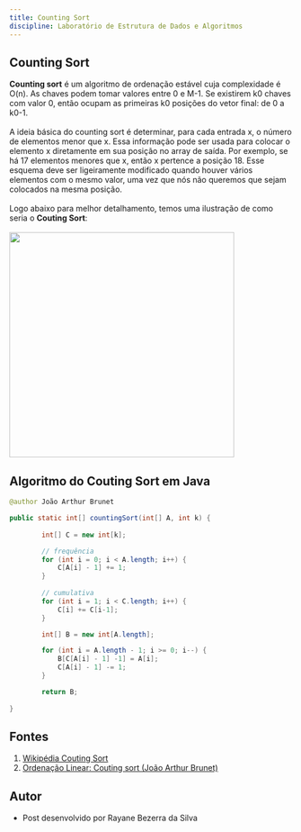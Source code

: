 ```yaml
---
title: Counting Sort
discipline: Laboratório de Estrutura de Dados e Algoritmos
---
```


## Counting Sort
<strong>Counting sort</strong> é um algoritmo de ordenação estável cuja complexidade é O(n). As chaves podem tomar valores entre 0 e M-1. Se existirem k0 chaves com valor 0, então ocupam as primeiras k0 posições do vetor final: de 0 a k0-1.
<br><br>
A ideia básica do counting sort é determinar, para cada entrada x, o número de elementos menor que x. Essa informação pode ser usada para colocar o elemento x diretamente em sua posição no array de saída. Por exemplo, se há 17 elementos menores que x, então x pertence a posição 18. Esse esquema deve ser ligeiramente modificado quando houver vários elementos com o mesmo valor, uma vez que nós não queremos que sejam colocados na mesma posição.
<br><br>
Logo abaixo para melhor detalhamento, temos uma ilustração de como seria o <strong>Couting Sort</strong>:
<br><br>
<img src ="https://felipepriuli.files.wordpress.com/2013/01/exemplo_vetor_bs.png" widght="600" height="400">

## Algoritmo do Couting Sort em Java

```java
@author João Arthur Brunet 

public static int[] countingSort(int[] A, int k) {
    
        int[] C = new int[k];

        // frequência
        for (int i = 0; i < A.length; i++) {
            C[A[i] - 1] += 1;
        }
        
        // cumulativa
        for (int i = 1; i < C.length; i++) {
            C[i] += C[i-1];
        }

        int[] B = new int[A.length];

        for (int i = A.length - 1; i >= 0; i--) {
            B[C[A[i] - 1] -1] = A[i];
            C[A[i] - 1] -= 1;
        }

        return B;
    
}
```
## Fontes 
1. <a href="https://pt.wikipedia.org/wiki/Counting_sort" target="_blank">Wikipédia Couting Sort</a>
2. <a href="https://joaoarthurbm.github.io/eda/posts/ordenacao-linear/" target="_blank"> Ordenação Linear: Couting sort (João Arthur Brunet) </a>

## Autor 
- Post desenvolvido por Rayane Bezerra da Silva